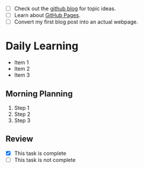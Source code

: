 - [ ] Check out the [github blog](https://github.blog/) for topic ideas.
- [ ] Learn about [GitHub Pages](https://skills.github.com/#first-day-on-github).
- [ ] Convert my first blog post into an actual webpage.

# Daily Learning
- Item 1
- Item 2
- Item 3
## Morning Planning
1. Step 1
1. Step 2
1. Step 3
## Review
- [x] This task is complete
- [ ] This task is not complete
